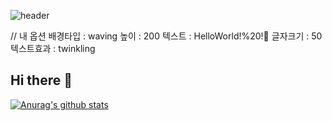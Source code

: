 ![header](https://capsule-render.vercel.app/api?type=${waving}&color=auto&height=${200}&section=header&text=${HelloWorld!%20!}&fontSize=${50}&animation=${twinkling})

// 내 옵션
배경타입 : waving
높이 : 200
텍스트 : HelloWorld!%20!🥳
글자크기 : 50
텍스트효과 : twinkling

## Hi there 👋

 [![Anurag's github stats](https://github-readme-stats.vercel.app/api?username=shiroHSG)](https://github.com/anuraghazra/github-readme-stats)

<!--
**shiroHSG/shiroHSG** is a ✨ _special_ ✨ repository because its `README.md` (this file) appears on your GitHub profile.

Here are some ideas to get you started:

- 🔭 I’m currently working on ...
- 🌱 I’m currently learning ...
- 👯 I’m looking to collaborate on ...
- 🤔 I’m looking for help with ...
- 💬 Ask me about ...
- 📫 How to reach me: ...
- 😄 Pronouns: ...
- ⚡ Fun fact: ...
-->
